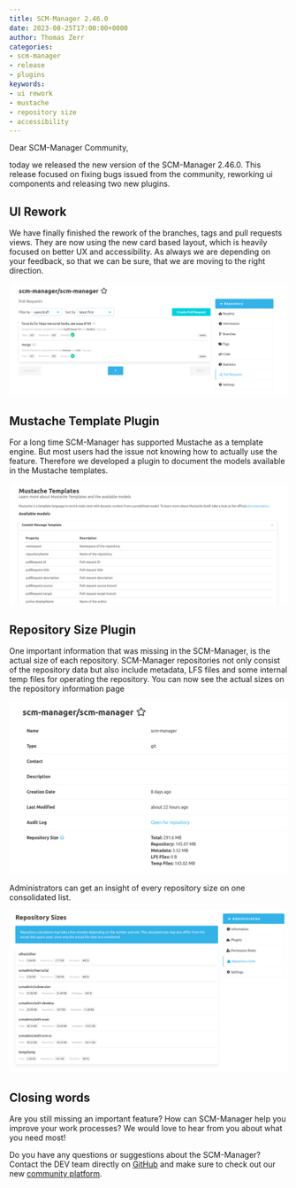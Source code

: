 ```yaml
---
title: SCM-Manager 2.46.0
date: 2023-08-25T17:00:00+0000
author: Thomas Zerr 
categories:
- scm-manager
- release
- plugins
keywords:
- ui rework
- mustache 
- repository size
- accessibility
---
```


Dear SCM-Manager Community,

today we released the new version of the SCM-Manager 2.46.0.
This release focused on fixing bugs issued from the community, reworking ui components and releasing two new plugins.

## UI Rework

We have finally finished the rework of the branches, tags and pull requests views.
They are now using the new card based layout, which is heavily focused on better UX and accessibility.
As always we are depending on your feedback, so that we can be sure, that we are moving to the right direction.

![PR Overview](./assets/pr-overview.png)

## Mustache Template Plugin

For a long time SCM-Manager has supported Mustache as a template engine.
But most users had the issue not knowing how to actually use the feature.
Therefore we developed a plugin to document the models available in the Mustache templates.

![Mustache Template Docs](./assets/mustache-docs.png)

## Repository Size Plugin

One important information that was missing in the SCM-Manager, is the actual size of each repository.
SCM-Manager repositories not only consist of the repository data but also include metadata, LFS files and some internal temp files for operating the repository.
You can now see the actual sizes on the repository information page

![Repository Size](./assets/repo-size.png)

Administrators can get an insight of every repository size on one consolidated list.

![All Repository Sizes](./assets/all-repo-sizes.png)

## Closing words

Are you still missing an important feature? How can SCM-Manager help you improve your work processes?
We would love to hear from you about what you need most!

Do you have any questions or suggestions about the SCM-Manager?
Contact the DEV team directly on [GitHub](https://github.com/scm-manager/scm-manager/) and make sure
to check out our new [community platform](https://community.cloudogu.com/c/scm-manager/).

